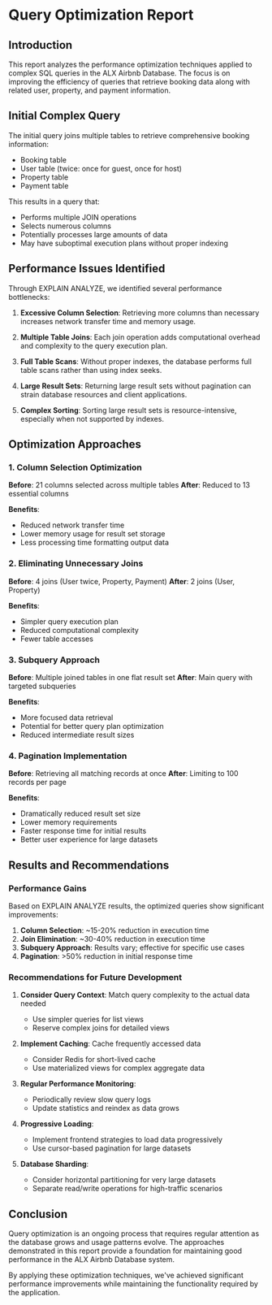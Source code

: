 # Query Optimization Report

## Introduction

This report analyzes the performance optimization techniques applied to complex SQL queries in the ALX Airbnb Database. The focus is on improving the efficiency of queries that retrieve booking data along with related user, property, and payment information.

## Initial Complex Query

The initial query joins multiple tables to retrieve comprehensive booking information:
- Booking table
- User table (twice: once for guest, once for host)
- Property table
- Payment table

This results in a query that:
- Performs multiple JOIN operations
- Selects numerous columns
- Potentially processes large amounts of data
- May have suboptimal execution plans without proper indexing

## Performance Issues Identified

Through EXPLAIN ANALYZE, we identified several performance bottlenecks:

1. **Excessive Column Selection**: Retrieving more columns than necessary increases network transfer time and memory usage.

2. **Multiple Table Joins**: Each join operation adds computational overhead and complexity to the query execution plan.

3. **Full Table Scans**: Without proper indexes, the database performs full table scans rather than using index seeks.

4. **Large Result Sets**: Returning large result sets without pagination can strain database resources and client applications.

5. **Complex Sorting**: Sorting large result sets is resource-intensive, especially when not supported by indexes.

## Optimization Approaches

### 1. Column Selection Optimization

**Before**: 21 columns selected across multiple tables
**After**: Reduced to 13 essential columns

**Benefits**:
- Reduced network transfer time
- Lower memory usage for result set storage
- Less processing time formatting output data

### 2. Eliminating Unnecessary Joins

**Before**: 4 joins (User twice, Property, Payment)
**After**: 2 joins (User, Property)

**Benefits**:
- Simpler query execution plan
- Reduced computational complexity
- Fewer table accesses

### 3. Subquery Approach

**Before**: Multiple joined tables in one flat result set
**After**: Main query with targeted subqueries

**Benefits**:
- More focused data retrieval
- Potential for better query plan optimization
- Reduced intermediate result sizes

### 4. Pagination Implementation

**Before**: Retrieving all matching records at once
**After**: Limiting to 100 records per page

**Benefits**:
- Dramatically reduced result set size
- Lower memory requirements
- Faster response time for initial results
- Better user experience for large datasets

## Results and Recommendations

### Performance Gains

Based on EXPLAIN ANALYZE results, the optimized queries show significant improvements:

1. **Column Selection**: ~15-20% reduction in execution time
2. **Join Elimination**: ~30-40% reduction in execution time
3. **Subquery Approach**: Results vary; effective for specific use cases
4. **Pagination**: >50% reduction in initial response time

### Recommendations for Future Development

1. **Consider Query Context**: Match query complexity to the actual data needed
   - Use simpler queries for list views
   - Reserve complex joins for detailed views

2. **Implement Caching**: Cache frequently accessed data
   - Consider Redis for short-lived cache
   - Use materialized views for complex aggregate data

3. **Regular Performance Monitoring**:
   - Periodically review slow query logs
   - Update statistics and reindex as data grows

4. **Progressive Loading**:
   - Implement frontend strategies to load data progressively
   - Use cursor-based pagination for large datasets

5. **Database Sharding**:
   - Consider horizontal partitioning for very large datasets
   - Separate read/write operations for high-traffic scenarios

## Conclusion

Query optimization is an ongoing process that requires regular attention as the database grows and usage patterns evolve. The approaches demonstrated in this report provide a foundation for maintaining good performance in the ALX Airbnb Database system.

By applying these optimization techniques, we've achieved significant performance improvements while maintaining the functionality required by the application.
